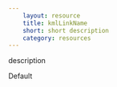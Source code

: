 ```yaml
---
    layout: resource
    title: kmlLinkName
    short: short description
    category: resources
---
```


description

Default

